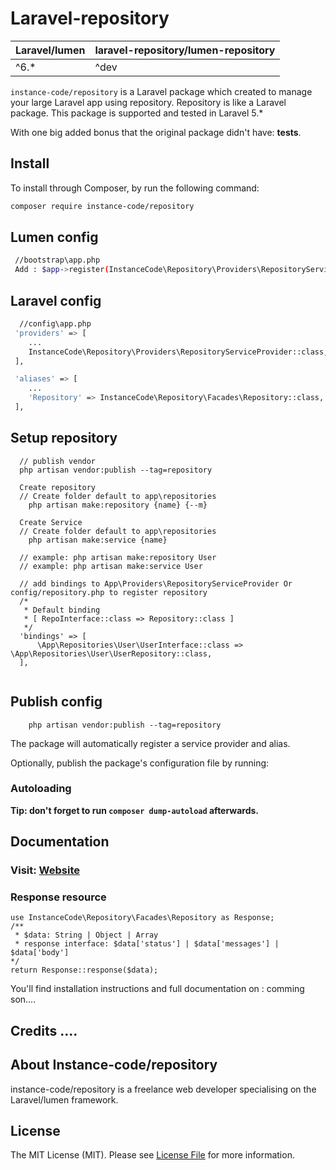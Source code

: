 # Laravel-repository

| **Laravel/lumen**  |  **laravel-repository/lumen-repository** |
|---|---|
| ^6.*  | ^dev  |

`instance-code/repository` is a Laravel package which created to manage your large  Laravel app using repository. Repository is like a Laravel package. This package is supported and tested in Laravel 5.*

With one big added bonus that the original package didn't have: **tests**.


## Install

To install through Composer, by run the following command:

``` bash
composer require instance-code/repository
```

## Lumen config
``` bash
 //bootstrap\app.php
 Add : $app->register(InstanceCode\Repository\Providers\RepositoryServiceProvider::class);
```

## Laravel config
``` bash
  //config\app.php
 'providers' => [
	...
	InstanceCode\Repository\Providers\RepositoryServiceProvider::class,
 ],

 'aliases' => [
	...
	'Repository' => InstanceCode\Repository\Facades\Repository::class,
 ],
```

## Setup repository
``` 
  // publish vendor
  php artisan vendor:publish --tag=repository

  Create repository
  // Create folder default to app\repositories
	php artisan make:repository {name} {--m}

  Create Service 
  // Create folder default to app\repositories
	php artisan make:service {name}
    
  // example: php artisan make:repository User
  // example: php artisan make:service User
    
  // add bindings to App\Providers\RepositoryServiceProvider Or config/repository.php to register repository
  /*
   * Default binding
   * [ RepoInterface::class => Repository::class ]
   */
  'bindings' => [
      \App\Repositories\User\UserInterface::class => \App\Repositories\User\UserRepository::class,
  ],


```

## Publish config
``` 
	php artisan vendor:publish --tag=repository
```

The package will automatically register a service provider and alias.

Optionally, publish the package's configuration file by running:

### Autoloading



**Tip: don't forget to run `composer dump-autoload` afterwards.**

## Documentation
### Visit: [Website](https://instance.asia)
### Response resource
```
use InstanceCode\Repository\Facades\Repository as Response;
/**
 * $data: String | Object | Array
 * response interface: $data['status'] | $data['messages'] | $data['body']
*/
return Response::response($data);

```
You'll find installation instructions and full documentation on : comming son....
 
 
## Credits ....


## About Instance-code/repository

instance-code/repository is a freelance web developer specialising on the Laravel/lumen framework.


## License

The MIT License (MIT). Please see [License File](LICENSE) for more information.
